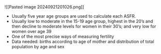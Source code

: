 ![[Pasted image 20240921201026.png]]
- Usually five year age groups are used to calculate each ASFR.
- Usually low to moderate in the 15-19 age group, highest in the 20’s and then decline to moderate levels for women in their 30’s; and very low for women over age 39
- One of the most precise ways of measuring fertility
- Data needed: births according to age of mother and distribution of total population by age and sex